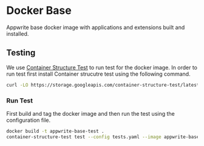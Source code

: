# Docker Base

Appwrite base docker image with applications and extensions built and installed.

## Testing

We use [Container Structure Test](https://github.com/GoogleContainerTools/container-structure-test) to run test for the docker image. In order to run test first install Container strucutre test using the following command.

```bash
curl -LO https://storage.googleapis.com/container-structure-test/latest/container-structure-test-linux-amd64 && chmod +x container-structure-test-linux-amd64 && sudo mv container-structure-test-linux-amd64 /usr/local/bin/container-structure-test
```

### Run Test

First build and tag the docker image and then run the test using the configuration file.

```bash
docker build -t appwrite-base-test .
container-structure-test test --config tests.yaml --image appwrite-base-test
```